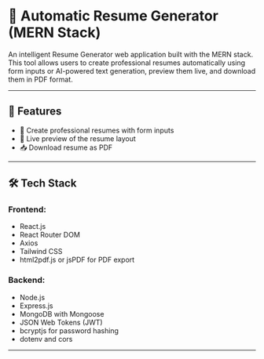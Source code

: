 # 🧠 Automatic Resume Generator (MERN Stack)

An intelligent Resume Generator web application built with the MERN stack. This tool allows users to create professional resumes automatically using form inputs or AI-powered text generation, preview them live, and download them in PDF format.

---

## 🚀 Features

- 📝 Create professional resumes with form inputs
- 📄 Live preview of the resume layout
- 📥 Download resume as PDF


---

## 🛠️ Tech Stack

### Frontend:
- React.js
- React Router DOM
- Axios
- Tailwind CSS 
- html2pdf.js or jsPDF for PDF export

### Backend:
- Node.js
- Express.js
- MongoDB with Mongoose
- JSON Web Tokens (JWT)
- bcryptjs for password hashing
- dotenv and cors

---
